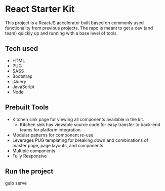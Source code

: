 # React Starter Kit
This project is a ReactJS accelerator built based on commonly used functionality from previous projects. The repo is meant to get a dev (and team) quickly up and running with a base level of tools.

## Tech used
- HTML
- PUG
- SASS
- Bootstrap
- jQuery
- JavaScript
- Node

## Prebuilt Tools
- Kitchen sink page for viewing all components available in the kit.
    - Kitchen sink has viewable source code for easy transfer to back-end teams for platform integration.
- Modular patterns for component re-use
- Leverages PUG templating for breaking down and combinations of master page, page layouts, and components
- Multiple components
- Fully Responsive

## Run the project
gulp serve